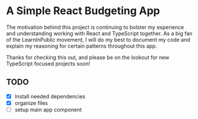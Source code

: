 # A Simple React Budgeting App

The motivation behind this project is continuing to bolster my experience and understanding working with React and TypeScript together. As a big fan of the
LearnInPublic movement, I will do my best to document my code and explain my reasoning for certain patterns throughout this app.

Thanks for checking this out, and please be on the lookout for new TypeScript focused projects soon!

## TODO

- [x] Install needed dependencies
- [x] organize files
- [ ] setup main app component
